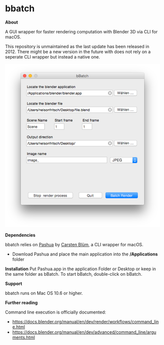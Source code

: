 # bbatch

**About**

A GUI wrapper for faster rendering computation with Blender 3D via CLI for macOS.

This repository is unmaintained as the last update has been released in 2012. There might be a new version in the future with does not rely on a seperate CLI wrapper but instead a native one.

![screenshot](screenshot.png)

**Dependencies**

bbatch relies on [Pashua](https://www.bluem.net/en/mac/pashua/) by [Carsten Blüm](https://github.com/BlueM), a CLI wrapper for macOS. 

- Download Pashua and place the main application into the **/Applications** folder




**Installation**
Put Pashua.app in the application Folder or Desktop or keep in the same folder as bBatch. To start bBatch, double-click on bBatch.



**Support**

bbatch runs on Mac OS 10.6 or higher.



**Further reading**

Command line execution is officially documented:

- https://docs.blender.org/manual/en/dev/render/workflows/command_line.html
- https://docs.blender.org/manual/en/dev/advanced/command_line/arguments.html
